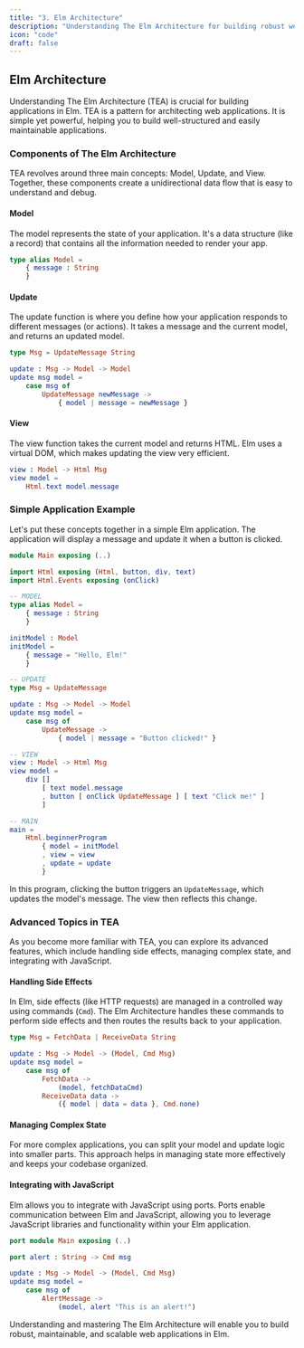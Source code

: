 ```yaml
---
title: "3. Elm Architecture"
description: "Understanding The Elm Architecture for building robust web applications."
icon: "code"
draft: false
---
```


## Elm Architecture

Understanding The Elm Architecture (TEA) is crucial for building applications in Elm. TEA is a pattern for architecting web applications. It is simple yet powerful, helping you to build well-structured and easily maintainable applications.

### Components of The Elm Architecture

TEA revolves around three main concepts: Model, Update, and View. Together, these components create a unidirectional data flow that is easy to understand and debug.

#### Model

The model represents the state of your application. It's a data structure (like a record) that contains all the information needed to render your app.

```elm
type alias Model = 
    { message : String 
    }
```

#### Update

The update function is where you define how your application responds to different messages (or actions). It takes a message and the current model, and returns an updated model.

```elm
type Msg = UpdateMessage String

update : Msg -> Model -> Model
update msg model =
    case msg of
        UpdateMessage newMessage ->
            { model | message = newMessage }
```

#### View

The view function takes the current model and returns HTML. Elm uses a virtual DOM, which makes updating the view very efficient.

```elm
view : Model -> Html Msg
view model =
    Html.text model.message
```

### Simple Application Example

Let's put these concepts together in a simple Elm application. The application will display a message and update it when a button is clicked.

```elm
module Main exposing (..)

import Html exposing (Html, button, div, text)
import Html.Events exposing (onClick)

-- MODEL
type alias Model = 
    { message : String 
    }

initModel : Model
initModel = 
    { message = "Hello, Elm!" 
    }

-- UPDATE
type Msg = UpdateMessage

update : Msg -> Model -> Model
update msg model =
    case msg of
        UpdateMessage ->
            { model | message = "Button clicked!" }

-- VIEW
view : Model -> Html Msg
view model =
    div []
        [ text model.message
        , button [ onClick UpdateMessage ] [ text "Click me!" ]
        ]

-- MAIN
main =
    Html.beginnerProgram 
        { model = initModel
        , view = view
        , update = update 
        }
```

In this program, clicking the button triggers an `UpdateMessage`, which updates the model's message. The view then reflects this change.

### Advanced Topics in TEA

As you become more familiar with TEA, you can explore its advanced features, which include handling side effects, managing complex state, and integrating with JavaScript.

#### Handling Side Effects

In Elm, side effects (like HTTP requests) are managed in a controlled way using commands (`Cmd`). The Elm Architecture handles these commands to perform side effects and then routes the results back to your application.

```elm
type Msg = FetchData | ReceiveData String

update : Msg -> Model -> (Model, Cmd Msg)
update msg model =
    case msg of
        FetchData ->
            (model, fetchDataCmd)
        ReceiveData data ->
            ({ model | data = data }, Cmd.none)
```

#### Managing Complex State

For more complex applications, you can split your model and update logic into smaller parts. This approach helps in managing state more effectively and keeps your codebase organized.

#### Integrating with JavaScript

Elm allows you to integrate with JavaScript using ports. Ports enable communication between Elm and JavaScript, allowing you to leverage JavaScript libraries and functionality within your Elm application.

```elm
port module Main exposing (..)

port alert : String -> Cmd msg

update : Msg -> Model -> (Model, Cmd Msg)
update msg model =
    case msg of
        AlertMessage ->
            (model, alert "This is an alert!")
```

Understanding and mastering The Elm Architecture will enable you to build robust, maintainable, and scalable web applications in Elm.